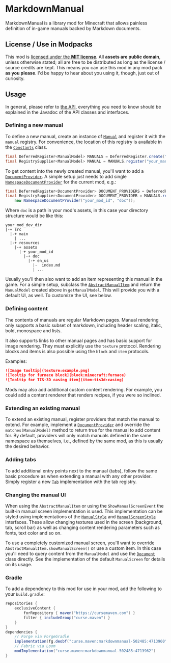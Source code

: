 # MarkdownManual

MarkdownManual is a library mod for Minecraft that allows painless definition of in-game manuals backed by Markdown
documents.

## License / Use in Modpacks

This mod is [licensed under the **MIT license**](LICENSE). All **assets are public domain**, unless otherwise stated;
all are free to be distributed as long as the license / source credits are kept. This means you can use this mod in any
mod pack **as you please**. I'd be happy to hear about you using it, though, just out of curiosity.

## Usage

In general, please refer to [the API](common/src/main/java/li/cil/manual/api), everything you need to know should be explained
in the Javadoc of the API classes and interfaces.

### Defining a new manual

To define a new manual, create an instance of [`Manual`](common/src/main/java/li/cil/manual/api/prefab/Manual.java) and
register it with the `manual` registry. For convenience, the location of this registry is available in
the [`Constants`](common/src/main/java/li/cil/manual/api/util/Constants.java) class.

```java
final DeferredRegister<ManualModel> MANUALS = DeferredRegister.create("your_mod_id", Constants.MANUAL_REGISTRY);
final RegistrySupplier<ManualModel> MANUAL = MANUALS.register("your_manual", Manual::new);
```

To get content into the newly created manual, you'll want to add
a [`DocumentProvider`](common/src/main/java/li/cil/manual/api/provider/DocumentProvider.java). A simple setup just needs to add
single [`NamespaceDocumentProvider`](common/src/main/java/li/cil/manual/api/prefab/provider/NamespaceDocumentProvider.java) for
the current mod, e.g.:

```java
final DeferredRegister<DocumentProvider> DOCUMENT_PROVIDERS = DeferredRegister.create("your_mod_id", Constants.DOCUMENT_PROVIDER_REGISTRY);
final RegistrySupplier<DocumentProvider> DOCUMENT_PROVIDER = MANUALS.register("your_document_provider", () ->
    new NamespaceDocumentProvider("your_mod_id", "doc"));
```

Where `doc` is a path in your mod's assets, in this case your directory structure would be like this:

```text
your_mod_dev_dir
|-+ src
  |-+ main
    | ...
  |-+ resources
    |-+ assets
      |-+ your_mod_id
        |-+ doc
          |-+ en_us
            |-  index.md
            | ...
```

Usually you'll then also want to add an item representing this manual in the game. For a simple setup, subclass
the [`AbstractManualItem`](common/src/main/java/li/cil/manual/api/prefab/item/AbstractManualItem.java) and return the
`ManualModel` created above in `getManualModel`. This will provide you with a default UI, as well. To customize the UI, see below.

### Defining content
The contents of manuals are regular Markdown pages. Manual rendering only supports a basic subset of markdown, including header scaling, italic, bold, monospace and lists.

It also supports links to other manual pages and has basic support for image rendering. They must explicitly use the `texture` protocol. Rendering blocks and items is also possible using the `block` and `item` protocols.

Examples:
```markdown
![Image tooltip](texture:example.png)
![Tooltip for furnace block](block:minecraft:furnace)
![Tooltip for TIS-3D casing item](item:tis3d:casing)
```

Mods may also add additional custom content rendering. For example, you could add a content renderer that renders recipes, if you were so inclined.

### Extending an existing manual

To extend an existing manual, register providers that match the manual to extend. For example, implement
a [`DocumentProvider`](common/src/main/java/li/cil/manual/api/provider/DocumentProvider.java) and override
the `matches(ManualModel)` method to return true for the manual to add content for. By default, providers will only
match manuals defined in the same namespace as themselves, i.e., defined by the same mod, as this is usually the desired
behavior.

### Adding tabs

To add additional entry points next to the manual (tabs), follow the same basic procedure as when extending a manual
with any other provider. Simply register a new [`Tab`](common/src/main/java/li/cil/manual/api/Tab.java) implementation with the
tab registry.

### Changing the manual UI

When using the `AbstractManualItem` or using the `ShowManualScreenEvent` the built-in manual screen implementation is
used. This implementation can be styled using implementations of
the [`ManualStyle`](common/src/main/java/li/cil/manual/api/ManualStyle.java)
and [`ManualScreenStyle`](common/src/main/java/li/cil/manual/api/ManualScreenStyle.java) interfaces. These allow changing
textures used in the screen (background, tab, scroll bar) as well as changing content rendering parameters such as
fonts, text color and so on.

To use a completely customized manual screen, you'll want to override `AbstractManualItem.showManualScreen()` or use a
custom item. In this case you'll need to query content from the `ManualModel` and use the [`Document`](common/src/main/java/li/cil/manual/api/content/Document.java)
class directly. See the implementation of the default `ManualScreen` for details on its usage.

### Gradle

To add a dependency to this mod for use in your mod, add the following to your `build.gradle`:

```groovy
repositories {
    exclusiveContent {
        forRepository { maven("https://cursemaven.com") }
        filter { includeGroup("curse.maven") }
    }
}
dependencies {
    // Forge via ForgeGradle
    implementation(fg.deobf("curse.maven:markdownmanual-502485:4713960"))
    // Fabric via Loom
    modImplementation("curse.maven:markdownmanual-502485:4713962")
}
```
